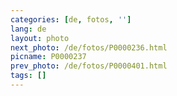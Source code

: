 ```yaml
---
categories: [de, fotos, '']
lang: de
layout: photo
next_photo: /de/fotos/P0000236.html
picname: P0000237
prev_photo: /de/fotos/P0000401.html
tags: []
---
```


